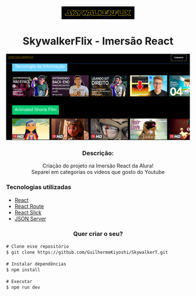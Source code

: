 <p align='center'><img width='200' src="./src/assets/img/Logo.png"/></p>

<h1 align='center'>SkywalkerFlix - Imersão React</h1>

![SkywalkerT](https://github.com/GuilhermeKiyoshi/SkywalkerT/blob/master/src/assets/img/card.png)

<h3 align="center">Descrição:</h3>
<p align="center">
    Criação do projeto na Imersão React da Alura! </br>
    Separei em categorias os vídeos que gosto do Youtube
</p>

<h3>Tecnologias utilizadas</h3>
<ul>
    <li><a href="https://reactjs.org/" target="_blank">React</a></li>
    <li><a href="https://reactrouter.com/" target="_blank">React Route</a></li>
    <li><a href="https://react-slick.neostack.com/" target="_blank">React Slick</a></li>
    <li><a href="https://github.com/typicode/json-server" target="_blank">JSON Server</a></li>
</ul>

<h3 align="center">Quer criar o seu?</h3>

    # Clone esse repositório
    $ git clone https://github.com/GuilhermeKiyoshi/SkywalkerT.git
    
    # Instalar dependências
    $ npm install
    
    # Executar
    $ npm run dev
